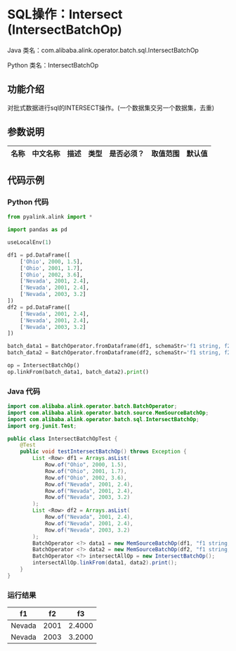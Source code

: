 # SQL操作：Intersect (IntersectBatchOp)
Java 类名：com.alibaba.alink.operator.batch.sql.IntersectBatchOp

Python 类名：IntersectBatchOp


## 功能介绍
对批式数据进行sql的INTERSECT操作。(一个数据集交另一个数据集，去重)

## 参数说明

| 名称 | 中文名称 | 描述 | 类型 | 是否必须？ | 取值范围 | 默认值 |
| --- | --- | --- | --- | --- | --- | --- |



## 代码示例
### Python 代码
```python
from pyalink.alink import *

import pandas as pd

useLocalEnv(1)

df1 = pd.DataFrame([
    ['Ohio', 2000, 1.5],
    ['Ohio', 2001, 1.7],
    ['Ohio', 2002, 3.6],
    ['Nevada', 2001, 2.4],
    ['Nevada', 2001, 2.4],
    ['Nevada', 2003, 3.2]
])
df2 = pd.DataFrame([
    ['Nevada', 2001, 2.4],
    ['Nevada', 2001, 2.4],
    ['Nevada', 2003, 3.2]
])

batch_data1 = BatchOperator.fromDataframe(df1, schemaStr='f1 string, f2 bigint, f3 double')
batch_data2 = BatchOperator.fromDataframe(df2, schemaStr='f1 string, f2 bigint, f3 double')

op = IntersectBatchOp()
op.linkFrom(batch_data1, batch_data2).print()
```

### Java 代码
```java
import com.alibaba.alink.operator.batch.BatchOperator;
import com.alibaba.alink.operator.batch.source.MemSourceBatchOp;
import com.alibaba.alink.operator.batch.sql.IntersectBatchOp;
import org.junit.Test;

public class IntersectBatchOpTest {
	@Test
	public void testIntersectBatchOp() throws Exception {
		List <Row> df1 = Arrays.asList(
        	Row.of("Ohio", 2000, 1.5),
        	Row.of("Ohio", 2001, 1.7),
        	Row.of("Ohio", 2002, 3.6),
        	Row.of("Nevada", 2001, 2.4),
        	Row.of("Nevada", 2001, 2.4),
        	Row.of("Nevada", 2003, 3.2)
        );
        List <Row> df2 = Arrays.asList(
        	Row.of("Nevada", 2001, 2.4),
        	Row.of("Nevada", 2001, 2.4),
        	Row.of("Nevada", 2003, 3.2)
        );
        BatchOperator <?> data1 = new MemSourceBatchOp(df1, "f1 string, f2 int, f3 double");
        BatchOperator <?> data2 = new MemSourceBatchOp(df2, "f1 string, f2 int, f3 double");
        BatchOperator <?> intersectAllOp = new IntersectBatchOp();
        intersectAllOp.linkFrom(data1, data2).print();
	}
}
```

### 运行结果

f1|f2|f3
---|---|---
Nevada|2001|2.4000
Nevada|2003|3.2000
